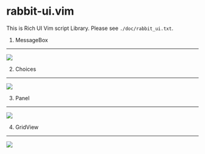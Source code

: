 
rabbit-ui.vim
=============

This is Rich UI Vim script Library.
Please see `./doc/rabbit_ui.txt`.


1. MessageBox
-------------

![](https://raw.github.com/rbtnn/rabbit-ui.vim/master/messagebox.png)


2. Choices
----------

![](https://raw.github.com/rbtnn/rabbit-ui.vim/master/choices.png)


3. Panel
--------

![](https://raw.github.com/rbtnn/rabbit-ui.vim/master/panel.png)


4. GridView
-----------

![](https://raw.github.com/rbtnn/rabbit-ui.vim/master/gridview.png)


